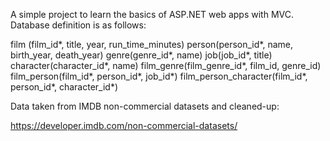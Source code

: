 A simple project to learn the basics of ASP.NET web apps with MVC. Database definition is as follows:

film (film_id*, title, year, run_time_minutes)
person(person_id*, name, birth_year, death_year)
genre(genre_id*, name)
job(job_id*, title)
character(character_id*, name)
film_genre(film_genre_id*, film_id, genre_id)
film_person(film_id*, person_id*, job_id*)
film_person_character(film_id*, person_id*, character_id*)

Data taken from IMDB non-commercial datasets and cleaned-up:

https://developer.imdb.com/non-commercial-datasets/
